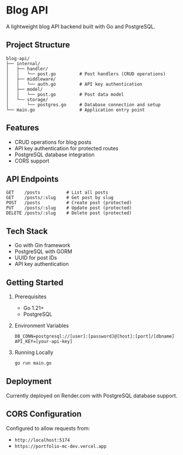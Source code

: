 # Blog API

A lightweight blog API backend built with Go and PostgreSQL.

## Project Structure
```
blog-api/
├── internal/
│   ├── handler/            
│   │   └── post.go         # Post handlers (CRUD operations)
│   ├── middleware/         
│   │   └── auth.go         # API key authentication
│   ├── model/              
│   │   └── post.go         # Post data model
│   └── storage/            
│       └── postgres.go     # Database connection and setup
└── main.go                 # Application entry point
```

## Features
- CRUD operations for blog posts
- API key authentication for protected routes
- PostgreSQL database integration
- CORS support

## API Endpoints
```
GET    /posts          # List all posts
GET    /posts/:slug    # Get post by slug
POST   /posts          # Create post (protected)
PUT    /posts/:slug    # Update post (protected)
DELETE /posts/:slug    # Delete post (protected)
```

## Tech Stack
- Go with Gin framework
- PostgreSQL with GORM
- UUID for post IDs
- API key authentication

## Getting Started

1. Prerequisites
   - Go 1.21+
   - PostgreSQL

2. Environment Variables
   ```
   DB_CONN=postgresql://[user]:[password]@[host]:[port]/[dbname]
   API_KEY=[your-api-key]
   ```

3. Running Locally
   ```bash
   go run main.go
   ```

## Deployment
Currently deployed on Render.com with PostgreSQL database support.

## CORS Configuration
Configured to allow requests from:
- `http://localhost:5174`
- `https://portfolio-mc-dev.vercel.app`